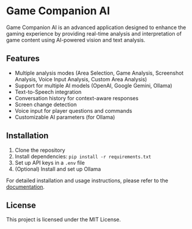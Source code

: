 # Game Companion AI 

Game Companion AI is an advanced application designed to enhance the gaming experience by providing real-time analysis and interpretation of game content using AI-powered vision and text analysis.

## Features

- Multiple analysis modes (Area Selection, Game Analysis, Screenshot Analysis, Voice Input Analysis, Custom Area Analysis)
- Support for multiple AI models (OpenAI, Google Gemini, Ollama)
- Text-to-Speech integration
- Conversation history for context-aware responses
- Screen change detection
- Voice input for player questions and commands
- Customizable AI parameters (for Ollama)

## Installation

1. Clone the repository
2. Install dependencies: `pip install -r requirements.txt`
3. Set up API keys in a `.env` file
4. (Optional) Install and set up Ollama

For detailed installation and usage instructions, please refer to the [documentation](docs/game_quest_reader.md).

## License

This project is licensed under the MIT License. 
